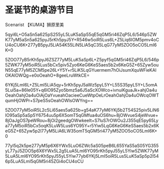 # 圣诞节的桌游节目
Scenarist 【KUMA】狮原里美

5qyi6L+O5aSn5a625pS255yL5LuK5aSp55qE5qGM5ri46ZqP5L6/546p5ZWK77yM5aSn5a625pyJ5rKh5pyJ5Y+R546w5oiR5Lus6L+Z5Liq6IOM5pmv4oCU4oCU6K+277yB5pyJ5LiA54K55LiN5LiA5qC35LqG77yM5ZOO5oCO5LmI6K+0

5ZOO77yB5rKh5pyJ6ZSZ77yM5LuK5aSp6L+Z5pyf5qGM5ri46ZqP5L6/546p5ZWK77yM5oiR5Lus5bCx5piv5Zyo6KeG6KeS5aes5b2x6KeG5Z+65Zyw5ouN55qE77yM5ZCM5pe26L+Y5Y+r5LiK5LqGYuermem7hOiJsumXquWFieKAlOKAlOWQg+e0oOeahO+8geeLruWtkCE=

6YKj5LmI6L+Z5LmI5LiA5qy+5rKh5pyJ5aWz5pyL5Y+L55S35pyL5Y+L5omA5Lul5a+86Ie05Y+q6IO95Zyo5bmz5a6J5aScXOWco+ivnuiKguaJk+ahjOa4uOeahOahjOa4uOiAjOaYvueahOacieeCueWtpOeLrOeahOahjOa4uOWcqOWTqumHjOWPr+S7peS5sOeahOWIsOWYng==

5ZOO77yM5oiR5L2c5Li65aes5a625b+g54aK77yM6YKj5b2T54S25piv5LiN6IO95aSp5aSp5Y6754uu5p6X5omT5qGMfua4uOS6hu+8jOWvueS4jeWvue+8jOaJgOS7peWRou+8jOi2geedgOWwkeeIt+S7luS7rOWOu2J355qE5py65Lya77yM5oiR5bCx5oqK5LuW5Lus6YO95Y+r5Yiw5LqG6KeG6KeS5aes5b2x6KeG5Z+65Zyw5p2l77yM5LiA6LW35omT5qGM5ri477yM5ZOO5oCO5LmI6K+0

77yI5q2k5pe277yM5p6X6YWx5LuO6ZWc5aS05peB6L655YaS5aS05YG355yL77yJ5ZOO5p6X6YWx5L2g5LuA5LmI6YO95rKh5pyJ55yL5Yiw5ZWK77yM5LuA5LmI6YO95rKh5pyJ55yL5Yiw77yb6YKj5LmI5oiR5Lus5LuK5aSp5p2l546p5LuA5LmI5qGM5ri45ZGi4oCU4oCU